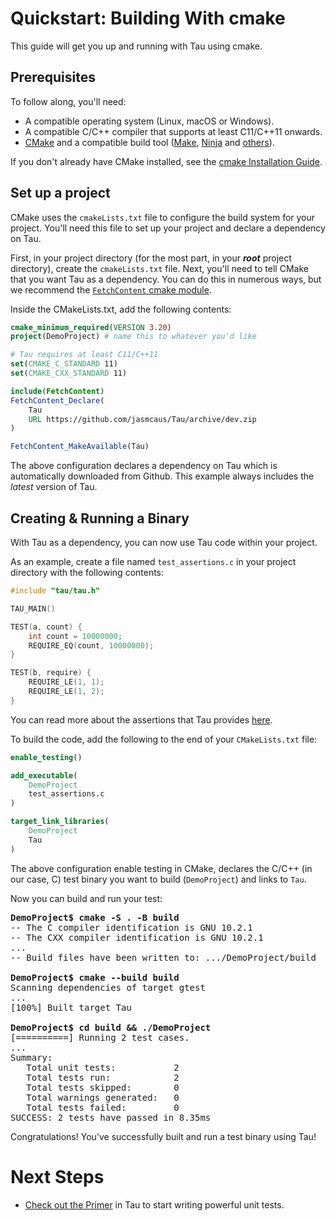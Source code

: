 # Quickstart: Building With cmake

This guide will get you up and running with Tau using cmake. 

## Prerequisites
To follow along, you'll need:
* A compatible operating system (Linux, macOS or Windows).
* A compatible C/C++ compiler that supports at least C11/C++11 onwards.
* [CMake](https://cmake.org/) and a compatible build tool ([Make](https://www.gnu.org/software/make/), [Ninja](https://ninja-build.org/) and [others](https://cmake.org/cmake/help/latest/manual/cmake-generators.7.html)). 

If you don't already have CMake installed, see the [cmake Installation Guide](https://cmake.org/install). 


## Set up a project
CMake uses the `cmakeLists.txt` file to configure the build system for your project. You'll need this file to set up your project and declare a dependency on Tau. 

First, in your project directory (for the most part, in your ***root*** project directory), create the `cmakeLists.txt` file. 
Next, you'll need to tell CMake that you want Tau as a dependency. You can do this in numerous ways, but we recommend the [`FetchContent` cmake module](https://cmake.org/cmake/help/latest/module/FetchContent.html). 

Inside the CMakeLists.txt, add the following contents:
```cmake
cmake_minimum_required(VERSION 3.20)
project(DemoProject) # name this to whatever you'd like 

# Tau requires at least C11/C++11
set(CMAKE_C_STANDARD 11)
set(CMAKE_CXX_STANDARD 11)

include(FetchContent)
FetchContent_Declare(
    Tau
    URL https://github.com/jasmcaus/Tau/archive/dev.zip
)

FetchContent_MakeAvailable(Tau)
```

The above configuration declares a dependency on Tau which is automatically downloaded from Github. This example always includes the *latest* version of Tau. 


## Creating & Running a Binary
With Tau as a dependency, you can now use Tau code within your project. 

As an example, create a file named `test_assertions.c` in your project directory with the following contents:
```c
#include "tau/tau.h"

TAU_MAIN()

TEST(a, count) { 
    int count = 10000000;
    REQUIRE_EQ(count, 10000000); 
}

TEST(b, require) {
    REQUIRE_LE(1, 1);
    REQUIRE_LE(1, 2);
}
```

You can read more about the assertions that Tau provides [here](https://github.com/jasmcaus/Tau/blob/dev/docs/tau-primer.md). 

To build the code, add the following to the end of your `CMakeLists.txt` file:
```cmake
enable_testing()

add_executable(
    DemoProject
    test_assertions.c
) 

target_link_libraries(
    DemoProject
    Tau
)
```

The above configuration enable testing in CMake, declares the C/C++ (in our case, C) test binary you want to build (`DemoProject`) and links to `Tau`. 

Now you can build and run your test:
<pre>
<strong>DemoProject$ cmake -S . -B build </strong>
-- The C compiler identification is GNU 10.2.1
-- The CXX compiler identification is GNU 10.2.1
...
-- Build files have been written to: .../DemoProject/build

<strong>DemoProject$ cmake --build build </strong>
Scanning dependencies of target gtest
...
[100%] Built target Tau

<strong>DemoProject$ cd build && ./DemoProject </strong>
[==========] Running 2 test cases.
...
Summary:
   Total unit tests:           2
   Total tests run:            2
   Total tests skipped:        0
   Total warnings generated:   0
   Total tests failed:         0
SUCCESS: 2 tests have passed in 8.35ms
</pre>

Congratulations! You've successfully built and run a test binary using Tau!

# Next Steps
* [Check out the Primer](muon-primer.md) in Tau to start writing powerful unit tests.
